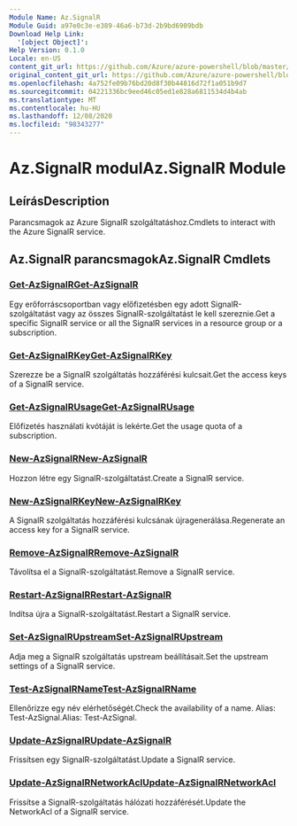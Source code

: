 ```yaml
---
Module Name: Az.SignalR
Module Guid: a97e0c3e-e389-46a6-b73d-2b9bd6909bdb
Download Help Link:
  '[object Object]': 
Help Version: 0.1.0
Locale: en-US
content_git_url: https://github.com/Azure/azure-powershell/blob/master/src/SignalR/SignalR/help/Az.SignalR.md
original_content_git_url: https://github.com/Azure/azure-powershell/blob/master/src/SignalR/SignalR/help/Az.SignalR.md
ms.openlocfilehash: 4a752fe09b76bd20d8f30b44816d72f1a051b9d7
ms.sourcegitcommit: 04221336bc9eed46c05ed1e828a6811534d4b4ab
ms.translationtype: MT
ms.contentlocale: hu-HU
ms.lasthandoff: 12/08/2020
ms.locfileid: "98343277"
---
```

# <span data-ttu-id="a366e-101">Az.SignalR modul</span><span class="sxs-lookup"><span data-stu-id="a366e-101">Az.SignalR Module</span></span>
## <span data-ttu-id="a366e-102">Leírás</span><span class="sxs-lookup"><span data-stu-id="a366e-102">Description</span></span>
<span data-ttu-id="a366e-103">Parancsmagok az Azure SignalR szolgáltatáshoz.</span><span class="sxs-lookup"><span data-stu-id="a366e-103">Cmdlets to interact with the Azure SignalR service.</span></span>

## <span data-ttu-id="a366e-104">Az.SignalR parancsmagok</span><span class="sxs-lookup"><span data-stu-id="a366e-104">Az.SignalR Cmdlets</span></span>
### [<span data-ttu-id="a366e-105">Get-AzSignalR</span><span class="sxs-lookup"><span data-stu-id="a366e-105">Get-AzSignalR</span></span>](Get-AzSignalR.md)
<span data-ttu-id="a366e-106">Egy erőforráscsoportban vagy előfizetésben egy adott SignalR-szolgáltatást vagy az összes SignalR-szolgáltatást le kell szereznie.</span><span class="sxs-lookup"><span data-stu-id="a366e-106">Get a specific SignalR service or all the SignalR services in a resource group or a subscription.</span></span>

### [<span data-ttu-id="a366e-107">Get-AzSignalRKey</span><span class="sxs-lookup"><span data-stu-id="a366e-107">Get-AzSignalRKey</span></span>](Get-AzSignalRKey.md)
<span data-ttu-id="a366e-108">Szerezze be a SignalR szolgáltatás hozzáférési kulcsait.</span><span class="sxs-lookup"><span data-stu-id="a366e-108">Get the access keys of a SignalR service.</span></span>

### [<span data-ttu-id="a366e-109">Get-AzSignalRUsage</span><span class="sxs-lookup"><span data-stu-id="a366e-109">Get-AzSignalRUsage</span></span>](Get-AzSignalRUsage.md)
<span data-ttu-id="a366e-110">Előfizetés használati kvótáját is lekérte.</span><span class="sxs-lookup"><span data-stu-id="a366e-110">Get the usage quota of a subscription.</span></span>

### [<span data-ttu-id="a366e-111">New-AzSignalR</span><span class="sxs-lookup"><span data-stu-id="a366e-111">New-AzSignalR</span></span>](New-AzSignalR.md)
<span data-ttu-id="a366e-112">Hozzon létre egy SignalR-szolgáltatást.</span><span class="sxs-lookup"><span data-stu-id="a366e-112">Create a SignalR service.</span></span>

### [<span data-ttu-id="a366e-113">New-AzSignalRKey</span><span class="sxs-lookup"><span data-stu-id="a366e-113">New-AzSignalRKey</span></span>](New-AzSignalRKey.md)
<span data-ttu-id="a366e-114">A SignalR szolgáltatás hozzáférési kulcsának újragenerálása.</span><span class="sxs-lookup"><span data-stu-id="a366e-114">Regenerate an access key for a SignalR service.</span></span>

### [<span data-ttu-id="a366e-115">Remove-AzSignalR</span><span class="sxs-lookup"><span data-stu-id="a366e-115">Remove-AzSignalR</span></span>](Remove-AzSignalR.md)
<span data-ttu-id="a366e-116">Távolítsa el a SignalR-szolgáltatást.</span><span class="sxs-lookup"><span data-stu-id="a366e-116">Remove a SignalR service.</span></span>

### [<span data-ttu-id="a366e-117">Restart-AzSignalR</span><span class="sxs-lookup"><span data-stu-id="a366e-117">Restart-AzSignalR</span></span>](Restart-AzSignalR.md)
<span data-ttu-id="a366e-118">Indítsa újra a SignalR-szolgáltatást.</span><span class="sxs-lookup"><span data-stu-id="a366e-118">Restart a SignalR service.</span></span>

### [<span data-ttu-id="a366e-119">Set-AzSignalRUpstream</span><span class="sxs-lookup"><span data-stu-id="a366e-119">Set-AzSignalRUpstream</span></span>](Set-AzSignalRUpstream.md)
<span data-ttu-id="a366e-120">Adja meg a SignalR szolgáltatás upstream beállításait.</span><span class="sxs-lookup"><span data-stu-id="a366e-120">Set the upstream settings of a SignalR service.</span></span>

### [<span data-ttu-id="a366e-121">Test-AzSignalRName</span><span class="sxs-lookup"><span data-stu-id="a366e-121">Test-AzSignalRName</span></span>](Test-AzSignalRName.md)
<span data-ttu-id="a366e-122">Ellenőrizze egy név elérhetőségét.</span><span class="sxs-lookup"><span data-stu-id="a366e-122">Check the availability of a name.</span></span> <span data-ttu-id="a366e-123">Alias: Test-AzSignal.</span><span class="sxs-lookup"><span data-stu-id="a366e-123">Alias: Test-AzSignal.</span></span>

### [<span data-ttu-id="a366e-124">Update-AzSignalR</span><span class="sxs-lookup"><span data-stu-id="a366e-124">Update-AzSignalR</span></span>](Update-AzSignalR.md)
<span data-ttu-id="a366e-125">Frissítsen egy SignalR-szolgáltatást.</span><span class="sxs-lookup"><span data-stu-id="a366e-125">Update a SignalR service.</span></span>

### [<span data-ttu-id="a366e-126">Update-AzSignalRNetworkAcl</span><span class="sxs-lookup"><span data-stu-id="a366e-126">Update-AzSignalRNetworkAcl</span></span>](Update-AzSignalRNetworkAcl.md)
<span data-ttu-id="a366e-127">Frissítse a SignalR-szolgáltatás hálózati hozzáférését.</span><span class="sxs-lookup"><span data-stu-id="a366e-127">Update the NetworkAcl of a SignalR service.</span></span>

